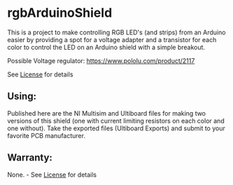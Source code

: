 # rgbArduinoShield

This is a project to make controlling RGB LED's (and strips) from an Arduino easier by providing a spot for a voltage adapter and a transistor for each color to control the LED on an Arduino shield with a simple breakout.

Possible Voltage regulator: https://www.pololu.com/product/2117

See [License](LICENSE) for details


## Using:
Published here are the NI Multisim and Ultiboard files for making two versions of this shield (one with current limiting resistors on each color and one without). Take the exported files (Ultiboard Exports) and submit to your favorite PCB manufacturer.

## Warranty:
None. - See [License](LICENSE) for details